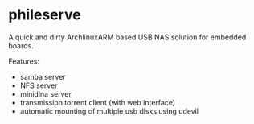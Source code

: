 # phileserve
A quick and dirty ArchlinuxARM based USB NAS solution for embedded boards. 

Features:

- samba server 
- NFS server
- minidlna server
- transmission torrent client (with web interface)
- automatic mounting of multiple usb disks using udevil
